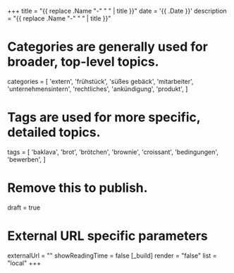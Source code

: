 +++
title = "{{ replace .Name "-" " " | title }}"
date = '{{ .Date }}'
description = "{{ replace .Name "-" " " | title }}"
# Categories are generally used for broader, top-level topics.
categories = [
 'extern',
 'frühstück',
 'süßes gebäck',
 'mitarbeiter',
 'unternehmensintern',
 'rechtliches',
 'ankündigung',
 'produkt',
]
# Tags are used for more specific, detailed topics.
tags = [
 'baklava',
 'brot',
 'brötchen',
 'brownie',
 'croissant',
 'bedingungen',
 'bewerben',
]
# Remove this to publish.
draft = true
# External URL specific parameters
externalUrl = ""
showReadingTime = false
[_build]
render = "false"
list = "local"
+++
